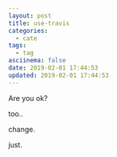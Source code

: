```yaml
---
layout: post
title: use-travis
categories:
  - cate
tags:
  - tag
asciinema: false
date: 2019-02-01 17:44:53
updated: 2019-02-01 17:44:53
---
```


Are you ok?

too..

change.

just.
